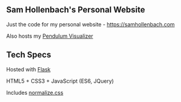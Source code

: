 ## Sam Hollenbach's Personal Website

Just the code for my personal website - https://samhollenbach.com

Also hosts my [Pendulum Visualizer](https://github.com/samhollenbach/Pendulum)


## Tech Specs

Hosted with [Flask](http://flask.pocoo.org/)

HTML5 + CSS3 + JavaScript (ES6, JQuery)

Includes [normalize.css](https://necolas.github.io/normalize.css/)
